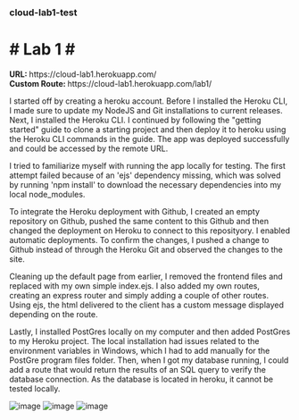 ### cloud-lab1-test ###

<h1># Lab 1 #</h1>
<p>
  <strong>URL: </strong>https://cloud-lab1.herokuapp.com/<br>
  <strong>Custom Route: </strong>https://cloud-lab1.herokuapp.com/lab1/
</p>

I started off by creating a heroku account. Before I installed the Heroku CLI, I made sure to update my NodeJS and Git installations to current releases. Next, I installed the Heroku CLI. I continued by following the "getting started" guide to clone a starting project and then deploy it to heroku using the Heroku CLI commands in the guide. The app was deployed successfully and could be accessed by the remote URL. 

I tried to familiarize myself with running the app locally for testing. The first attempt failed because of an 'ejs' dependency missing, which was solved by running 'npm install' to download the necessary dependencies into my local node_modules. 

To integrate the Heroku deployment with Github, I created an empty repository on Github, pushed the same content to this Github and then changed the deployment on Heroku to connect to this reposityory. I enabled automatic deployments. To confirm the changes, I pushed a change to Github instead of through the Heroku Git and observed the changes to the site. 

Cleaning up the default page from earlier, I removed the frontend files and replaced with my own simple index.ejs. I also added my own routes, creating an express router and simply adding a couple of other routes. Using ejs, the html delivered to the client has a custom message displayed depending on the route. 

Lastly, I installed PostGres locally on my computer and then added PostGres to my Heroku project. The local installation had issues related to the environment variables in Windows, which I had to add manually for the PostGre program files folder. Then, when I got my database running, I could add a route that would return the results of an SQL query to verify the database connection. As the database is located in heroku, it cannot be tested locally. 

![image](https://user-images.githubusercontent.com/79512058/161391868-2c0cc6fc-8392-4b47-9dda-de62c3bf4f8f.png)
![image](https://user-images.githubusercontent.com/79512058/161391881-5c29631d-a033-4222-9d7d-72474a750086.png)
![image](https://user-images.githubusercontent.com/79512058/161391886-e9f14aeb-bb32-4102-996b-318ea7ca018d.png)


